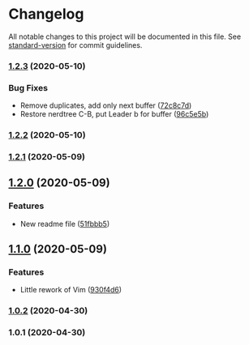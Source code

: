 # Changelog

All notable changes to this project will be documented in this file. See [standard-version](https://github.com/conventional-changelog/standard-version) for commit guidelines.

### [1.2.3](https://github.com/AlexLombry/dotfiles/compare/v1.2.2...v1.2.3) (2020-05-10)


### Bug Fixes

* Remove duplicates, add only next buffer ([72c8c7d](https://github.com/AlexLombry/dotfiles/commit/72c8c7d5151927adf0c06288bc477addb96780a1))
* Restore nerdtree C-B, put Leader b for buffer ([96c5e5b](https://github.com/AlexLombry/dotfiles/commit/96c5e5b1275b2d74c1d9331f3e0d6c231b115a07))

### [1.2.2](https://github.com/AlexLombry/dotfiles/compare/v1.2.1...v1.2.2) (2020-05-10)

### [1.2.1](https://github.com/AlexLombry/dotfiles/compare/v1.2.0...v1.2.1) (2020-05-09)

## [1.2.0](https://github.com/AlexLombry/dotfiles/compare/v1.1.0...v1.2.0) (2020-05-09)


### Features

* New readme file ([51fbbb5](https://github.com/AlexLombry/dotfiles/commit/51fbbb5c93a4a485e1e2f40db8b11b56d9e93852))

## [1.1.0](https://github.com/AlexLombry/dotfiles/compare/v1.0.1...v1.1.0) (2020-05-09)


### Features

* Little rework of Vim ([930f4d6](https://github.com/AlexLombry/dotfiles/commit/930f4d6233b6d17253dcb1fca4786a409ea23889))

### [1.0.2](https://github.com/AlexLombry/dotfiles/compare/v1.0.1...v1.0.2) (2020-04-30)

### 1.0.1 (2020-04-30)
